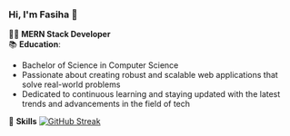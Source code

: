 ### Hi, I'm Fasiha 👋

👨‍💻 **MERN Stack Developer**  
📚 **Education**:  
- Bachelor of Science in Computer Science
- Passionate about creating robust and scalable web applications that solve real-world problems
- Dedicated to continuous learning and staying updated with the latest trends and advancements in the field of tech

🌟 **Skills**
[![GitHub Streak](http://github-readme-streak-stats.herokuapp.com?user=fasiiha&theme=dark&background=000000)](https://git.io/streak-stats)
